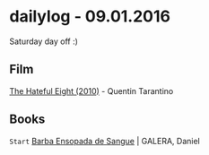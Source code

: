 # dailylog - 09.01.2016

Saturday day off :)

## Film

[The Hateful Eight (2010)](http://letterboxd.com/film/the-hateful-eight/) - Quentin Tarantino

## Books

`Start` [Barba Ensopada de Sangue](http://www.companhiadasletras.com.br/detalhe.php?codigo=12453) | GALERA, Daniel